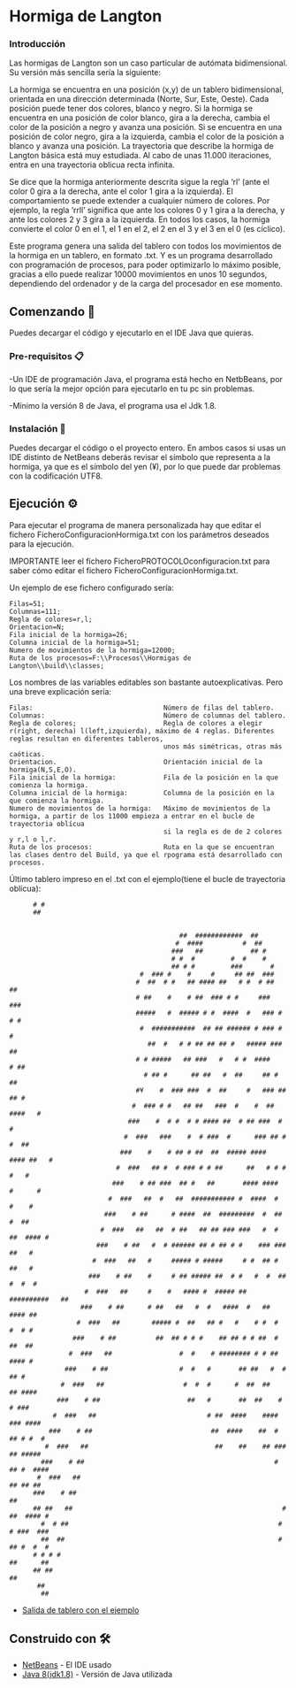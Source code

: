 # Hormiga de Langton

### Introducción

Las hormigas de Langton son un caso particular de autómata bidimensional. Su versión más 
sencilla sería la siguiente:

La hormiga se encuentra en una posición (x,y) de un tablero bidimensional, orientada en una 
dirección determinada (Norte, Sur, Este, Oeste). Cada posición puede tener dos colores, 
blanco y negro. Si la hormiga se encuentra en una posición de color blanco, gira a la derecha, 
cambia el color de la posición a negro y avanza una posición. Si se encuentra en una posición de 
color negro, gira a la izquierda, cambia el color de la posición a blanco y avanza una posición. 
La trayectoria que describe la hormiga de Langton básica está muy estudiada. Al cabo de unas 
11.000 iteraciones, entra en una trayectoria oblicua recta infinita.

Se dice que la hormiga anteriormente descrita sigue la regla ‘rl’ (ante el color 0 gira a la derecha, 
ante el color 1 gira a la izquierda). El comportamiento se puede extender a cualquier número de 
colores. Por ejemplo, la regla ‘rrll’ significa que ante los colores 0 y 1 gira a la derecha, y ante los 
colores 2 y 3 gira a la izquierda. En todos los casos, la hormiga convierte el color 0 en el 1, el 1 en 
el 2, el 2 en el 3 y el 3 en el 0 (es cíclico).

Este programa genera una salida del tablero con todos los movimientos de la hormiga en un tablero, en formato .txt.
Y es un programa desarrollado con programación de procesos, para poder optimizarlo lo máximo posible, gracias a ello puede realizar
10000 movimientos en unos 10 segundos, dependiendo del ordenador y de la carga del procesador en ese momento.

## Comenzando 🚀

Puedes decargar el código y ejecutarlo en el IDE Java que quieras.

### Pre-requisitos 📋

-Un IDE de programación Java, el programa está hecho en NetbBeans, por lo que sería la mejor opción para ejecutarlo en tu pc sin problemas.

-Mínimo la versión 8 de Java, el programa usa el Jdk 1.8.

### Instalación 🔧

Puedes decargar el código o el proyecto entero.
En ambos casos si usas un IDE distinto de NetBeans deberás revisar el símbolo que representa a la hormiga, ya que es el símbolo del yen (¥),
por lo que puede dar problemas con la codificación UTF8.


## Ejecución ⚙️

Para ejecutar el programa de manera personalizada hay que editar el fichero FicheroConfiguracionHormiga.txt con los parámetros deseados para la ejecución.

IMPORTANTE leer el fichero FicheroPROTOCOLOconfiguracion.txt para saber cómo editar el fichero FicheroConfiguracionHormiga.txt.

Un ejemplo de ese fichero configurado sería:
```
Filas=51;
Columnas=111;
Regla de colores=r,l;
Orientacion=N;
Fila inicial de la hormiga=26;
Columna inicial de la hormiga=51;
Numero de movimientos de la hormiga=12000;
Ruta de los procesos=F:\\Procesos\\Hormigas de Langton\\build\\classes;
```
Los nombres de las variables editables son bastante autoexplicativas. Pero una breve explicación sería:
```
Filas:                                 Número de filas del tablero.
Columnas:                              Número de columnas del tablero.
Regla de colores;                      Regla de colores a elegir r(right, derecha) l(left,izquierda), máximo de 4 reglas. Diferentes reglas resultan en diferentes tableros,
                                       unos más simétricas, otras más caóticas.
Orientacion.                           Orientación inicial de la hormiga(N,S,E,O).
Fila inicial de la hormiga:            Fila de la posición en la que comienza la hormiga.
Columna inicial de la hormiga:         Columna de la posición en la que comienza la hormiga.
Numero de movimientos de la hormiga:   Máximo de movimientos de la hormiga, a partir de los 11000 empieza a entrar en el bucle de trayectoria oblícua
                                       si la regla es de de 2 colores y r,l o l,r.
Ruta de los procesos:                  Ruta en la que se encuentran las clases dentro del Build, ya que el rpograma está desarrollado con procesos.
```

Último tablero impreso en el .txt con el ejemplo(tiene el bucle de trayectoria oblícua):
```
      # #                                                                                                      
      ##                                                                                                       
                                                                                                               
                                                                                                               
                                           ##  ############  ##                                                
                                          #  ####          #  ##                                               
                                         ###   ##            ## #                                              
                                         # #  #         #  #    #                                              
                                         ## # #         ###       #                                            
                                 #  ### #    #     #     ## ##  ###                                            
                                #  ##  # #   ## #### ##   # #  # ##  ##                                        
                                # ##    #    # ##  ### # #     ###   ###                                       
                                #####   #  ##### # #  ####  #   ### # # #                                      
                                 #  ###########  ## ## ###### # ### #   #                                      
                                   ##  #   # # ## ## ## #   ##### ### ##                                       
                                # # #####   ## ###   #   # #  ####    # ##                                     
                                  # ## #      ## ##   #  ##     ## #     ##                                    
                                #¥    #  ### ###  #  ##     #   ### ##  ## #                                   
                               #  ### # #   ## ##   ###  #    #  ## ####   #                                   
                              ###    #  # #  # # #### ##  # ## ###  #     #                                    
                             #  ###   ###    #  # ###  #      ### ## #  #  ##                                  
                            ###    #    # ## # ##  ##  ##### ####  #### ##   #                                 
                           #  ###   ## #  # ### # # ##      ##   # # #    #   #                                
                          ###    # ## ###  ## #   ##       #### ####   #      #                                
                         #  ###   ##  #   ##  ########### #  ####  #    #    #                                 
                        ###    # ##      # ####  ##  #########  #  ##    #  ##                                 
                       #  ###   ##   ##  # ##   ## ## ### ###   #  # ##  #### #                                
                      ###    # ##   #  # ###### ## # ## # #    ### ###   ##   #                                
                     #  ###   ##   #     ##### # #####     # #  ## #    ##   #                                 
                    ###    # ##    #     # ## ##### ##  # #   #  #  ## #  #  #                                 
                   #  ###   ##     #    #   #### #  ##### ##   ##########   ##                                 
                  ###    # ##      # ##   ##   #  #   ####  #   ## #### ##                                     
                 #  ###   ##        ##### #  ##   ## #   #    # #  #  #  # #                                   
                ###    # ##          ##  ## # # #    ## ## # # ##  #  ##  ##                                   
               #  ###   ##                 #  #    # ######## # # ##  #### #                                   
              ###    # ##                  #  #   #       ## ##   #  #  ## #                                   
             #  ###   ##                    #  #  #      #  ##  ##   ## ####                                   
            ###    # ##                      ##   #       ##  ##    #   # ###                                  
           #  ###   ##                            # ##  ####    #### ### ####                                  
          ###    # ##                              ##  ####    ##  # ## # #  #                                 
         #  ###   ##                                ##    ##    ## ### ## #####                                
        ###    # ##                                                # ## #  ####                                
       #  ###   ##                                                     ## ## ##                                
      ###    # ##                                                      ##                                      
      ## ##   ##                                                     # ##  #### #                              
        #  # ##                                                     #  # ###  ###                              
        ##  ##                                                      # ## #  #  #                               
      # # # #                                                        ##      ##                                
      ## ##                                                           ##                                       
       ##                                                                                                      
        ##                                                                                                     

```
* [Salida de tablero con el ejemplo](https://raw.githubusercontent.com/JSalmon11/Hormiga-de-Langton/main/tablero.txt)

## Construido con 🛠️

* [NetBeans](https://netbeans.apache.org/download/index.html) - El IDE usado
* [Java 8(jdk1.8)](https://www.java.com/es/download/ie_manual.jsp) - Versión de Java utilizada
